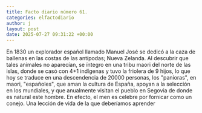 ```yaml
---
title: Facto diario número 61.
categories: elfactodiario
author: j
layout: post
date: 2025-07-27 09:31:22 +00:00
---
```

En 1830 un explorador español llamado Manuel José se dedicó a la caza de ballenas en las costas de las antípodas; Nueva Zelanda. Al descubrir que tales animales no aparecían, se íntegro en una tribu maori del norte de las islas, donde se casó con 4+1 indígenas y tuvo la friolera de 9 hijos, lo que hoy se traduce en una descendencia de 20000 personas, los "panioras", en maori, "españoles", que aman la cultura de España, apoyan a la selección en los mundiales, y que anualmente visitan el pueblo en Segovia de donde es natural este hombre. 
En efecto, el men es celebre por fornicar como un conejo. Una lección de vida de la que deberíamos aprender
